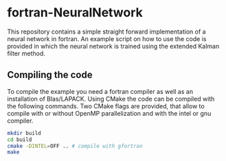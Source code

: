 # fortran-NeuralNetwork

This repository contains a simple straight forward implementation of a neural network in fortran. 
An example script on how to use the code is provided in which the neural network is trained using the extended Kalman filter method.


## Compiling the code

To compile the example you need a fortran compiler as well as an installation of Blas/LAPACK. 
Using CMake the code can be compiled with the following commands.
Two CMake flags are provided, that allow to compile with or without OpenMP parallelization and with the intel or gnu compiler.

```bash
mkdir build
cd build
cmake -DINTEL=OFF .. # compile with gfortran
make
```
